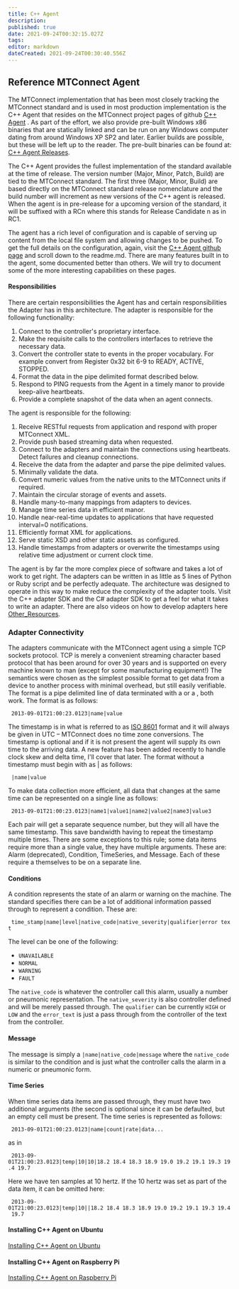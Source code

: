 ```yaml
---
title: C++ Agent
description: 
published: true
date: 2021-09-24T00:32:15.027Z
tags: 
editor: markdown
dateCreated: 2021-09-24T00:30:40.556Z
---
```


## Reference MTConnect Agent

The MTConnect implementation that has been most closely tracking the
MTConnect standard and is used in most production implementation is the
C++ Agent that resides on the MTConnect project pages of github [C++
Agent](http://github.com/mtconnect/cppagent) . As part of the effort, we
also provide pre-built Windows x86 binaries that are statically linked
and can be run on any Windows computer dating from around Windows XP SP2
and later. Earlier builds are possible, but these will be left up to the
reader. The pre-built binaries can be found at: [C++ Agent
Releases](http://github.com/mtconnect/cppagent/releases).

The C++ Agent provides the fullest implementation of the standard
available at the time of release. The version number (Major, Minor,
Patch, Build) are tied to the MTConnect standard. The first three
(Major, Minor, Build) are based directly on the MTConnect standard
release nomenclature and the build number will increment as new versions
of the C++ agent is released. When the agent is in pre-release for a
upcoming version of the standard, it will be suffixed with a RCn where
this stands for Release Candidate n as in RC1.

The agent has a rich level of configuration and is capable of serving up
content from the local file system and allowing changes to be pushed. To
get the full details on the configuration, again, visit the [C++ Agent
github page](http://github.com/mtconnect/cppagent) and scroll down to
the readme.md. There are many features built in to the agent, some
documented better than others. We will try to document some of the more
interesting capabilities on these pages.

#### Responsibilities

There are certain responsibilities the Agent has and certain
responsibilities the Adapter has in this architecture. The adapter is
responsible for the following functionality:

1.  Connect to the controller's proprietary interface.
2.  Make the requisite calls to the controllers interfaces to retrieve
    the necessary data.
3.  Convert the controller state to events in the proper vocabulary. For
    example convert from Register 0x32 bit 6-9 to READY, ACTIVE,
    STOPPED.
4.  Format the data in the pipe delimited format described below.
5.  Respond to PING requests from the Agent in a timely manor to provide
    keep-alive heartbeats.
6.  Provide a complete snapshot of the data when an agent connects.

The agent is responsible for the following:

1.  Receive RESTful requests from application and respond with proper
    MTConnect XML.
2.  Provide push based streaming data when requested.
3.  Connect to the adapters and maintain the connections using
    heartbeats. Detect failures and cleanup connections.
4.  Receive the data from the adapter and parse the pipe delimited
    values.
5.  Minimally validate the data.
6.  Convert numeric values from the native units to the MTConnect units
    if required.
7.  Maintain the circular storage of events and assets.
8.  Handle many-to-many mappings from adapters to devices.
9.  Manage time series data in efficient manor.
10. Handle near-real-time updates to applications that have requested
    interval=0 notifications.
11. Efficiently format XML for applications.
12. Serve static XSD and other static assets as configured.
13. Handle timestamps from adapters or overwrite the timestamps using
    relative time adjustment or current clock time.

The agent is by far the more complex piece of software and takes a lot
of work to get right. The adapters can be written in as little as 5
lines of Python or Ruby script and be perfectly adequate. The
architecture was designed to operate in this way to make reduce the
complexity of the adapter tools. Visit the C++ adapter SDK and the C\#
adapter SDK to get a feel for what it takes to write an adapter. There
are also videos on how to develop adapters here
[Other_Resources](/Other_Resources "wikilink").

### Adapter Connectivity

The adapters communicate with the MTConnect agent using a simple TCP
sockets protocol. TCP is merely a convenient streaming character based
protocol that has been around for over 30 years and is supported on
every machine known to man (except for some manufacturing equipment\!)
The semantics were chosen as the simplest possible format to get data
from a device to another process with minimal overhead, but still easily
verifiable. The format is a pipe delimited line of data terminated with
a <LF> or a <CR><LF>, both work. The format is as follows:

` 2013-09-01T21:00:23.0123|name|value`

The timestamp is in what is referred to as
[ISO 8601](http://en.wikipedia.org/wiki/ISO_8601) format and it will
always be given in UTC – MTConnect does no time zone conversions. The
timestamp is optional and if it is not present the agent will supply its
own time to the arriving data. A new feature has been added recently to
handle clock skew and delta time, I'll cover that later. The format
without a timestamp must begin with as | as follows:

` |name|value`

To make data collection more efficient, all data that changes at the
same time can be represented on a single line as follows:

` 2013-09-01T21:00:23.0123|name1|value1|name2|value2|name3|value3`

Each pair will get a separate sequence number, but they will all have
the same timestamp. This save bandwidth having to repeat the timestamp
multiple times. There are some exceptions to this rule; some data items
require more than a single value, they have multiple arguments. These
are: Alarm (deprecated), Condition, TimeSeries, and Message. Each of
these require a themselves to be on a separate line.

#### Conditions

A condition represents the state of an alarm or warning on the machine.
The standard specifies there can be a lot of additional information
passed through to represent a condition. These are:

` time_stamp|name|level|native_code|native_severity|qualifier|error text`

The level can be one of the following:

  - `UNAVAILABLE`
  - `NORMAL`
  - `WARNING`
  - `FAULT`

The `native_code` is whatever the controller call this alarm, usually a
number or pneumonic representation. The `native_severity` is also
controller defined and will be merely passed through. The `qualifier`
can be currently `HIGH` or `LOW` and the `error_text` is just a pass
through from the controller of the text from the controller.

#### Message

The message is simply a `|name|native_code|message` where the
`native_code` is similar to the condition and is just what the
controller calls the alarm in a numeric or pneumonic form.

#### Time Series

When time series data items are passed through, they must have two
additional arguments (the second is optional since it can be defaulted,
but an empty cell must be present. The time series is represented as
follows:

` 2013-09-01T21:00:23.0123|name|count|rate|data...`

as in

` 2013-09-01T21:00:23.0123|temp|10|10|18.2 18.4 18.3 18.9 19.0 19.2 19.1 19.3 19.4 19.7`

Here we have ten samples at 10 hertz. If the 10 hertz was set as part of
the data item, it can be omitted here:

` 2013-09-01T21:00:23.0123|temp|10||18.2 18.4 18.3 18.9 19.0 19.2 19.1 19.3 19.4 19.7`

#### Installing C++ Agent on Ubuntu

[Installing C++ Agent on
Ubuntu](/Installing_C++_Agent_on_Ubuntu "wikilink")

#### Installing C++ Agent on Raspberry Pi

[Installing C++ Agent on Raspberry
Pi](/Installing_C++_Agent_on_Raspberry_Pi "wikilink")
